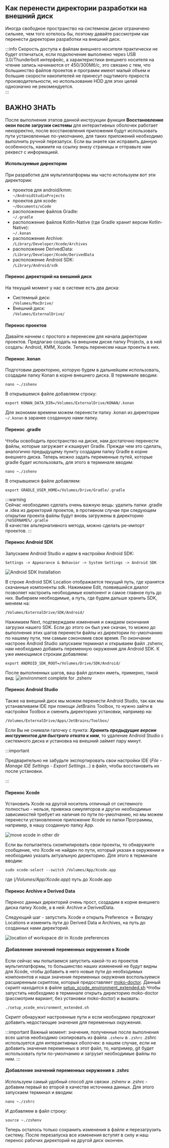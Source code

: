 ## Как перенести директории разработки на внешний диск

Иногда свободное пространство на системном диске ограничено сильнее, чем того хотелось бы, поэтому давайте рассмотрим как перенести директории разработки на внешний диск.

:::info
Скорость доступа к файлам внешнего носителя практически не будет отличаться, если подключение выполнено через USB 3.0/Thunderbolt интерфейс, а характеристики внешнего носителя на чтение запись начинаются от 450/300Мб/с, это связано с тем, что большинство файлов проектов и программ имеют малый объем и большие скорости накопителей не принесут ощутимого прироста производительности, но использование HDD для этих целей однозначно не рекомендуется.  
:::

## ВАЖНО ЗНАТЬ

После выполнения этапов данной инструкции функция **Восстановление окон после загрузки системы** для интерактивных оболочек работает некорректно, после восстановления приложения будут использовать пути установленные по-умолчанию, для таких приложений необходимо выполнить ручной перезапуск. Если вы знаете как исправить данную особенность, нажмите на ссылку внизу страницы и отправьте нам реквест с информацией.

#### Используемые директории

При разработке для мультиплатформы мы часто используем вот эти директории:

- проектов для android/kmm:  
  `~/AndroidStudioProjects`
- проектов для xcode:  
  `~/Documents/xCode`
- расположение файлов Gradle:  
  `~/.gradle`
- расположение файлов Kotlin-Native (где Gradle хранит версии Kotlin-Native):  
  `~/.konan`
- расположение Archive:  
  `/Library/Developer/Xcode/Archives`
- расположение DerivedData:  
  `/Library/Developer/Xcode/DerivedData`
- расположение Android SDK:  
  `/Library/Android/sdk`

#### Перенос директорий на внешний диск

На текущий момент у нас в системе есть два диска:

- Системный диск:  
  `/Volumes/MacDrive/`
- Внешний диск:  
  `/Volumes/ExternalDrive/`

#### Перенос проектов

Давайте начнем с простого и перенесем для начала директории проектов. Предлагаю создать на внешнем диске папку Projects, а в ней создать: Android, KMM, Xcode. Теперь перенесем наши проекты в них.

#### Перенос .konan

Подготовим директорию, которую будем в дальнейшем использовать, создадим папку Konan в корне внешнего диска. В терминале вводим:

`nano ~./zshenv`

В открывшемся файле добавляем строку:

`export KONAN_DATA_DIR=/Volumes/ExternalDrive/KONAN/.konan`

Для экономии времени можем перенести папку .konan из директории `~/.konan` в заранее созданную нами папку.

#### Перенос .gradle

Чтобы освободить пространство на диске, нам достаточно перенести файлы, которые загружает и кэширует Gradle. Прежде чем это сделать, аналогично предыдущему пункту создадим папку Gradle в корне внешнего диска. Теперь можно задать переменные путей, которые gradle будет использовать, для этого в терминале вводим:

`nano ~./zshenv`

В открывшемся файле добавляем:

`export GRADLE_USER_HOME=/Volumes/Drive/Gradle/.gradle`

:::warning  
Сейчас необходимо сделать очень важную вещь: удалить папки .gradle и .idea из директорий проектов, в противном случае при следующем открытии проекта файлы будут вновь загружены в директорию` /%USERNAME%/.gradle`  
В качестве альтернативного метода, можно сделать ре-импорт проектов.  :::

#### Перенос Android SDK

Запускаем Android Studio и идем в настройки Android SDK:

`Settings -> Appearance & Behavior -> System Settings -> Android SDK`

![Android SDK Installation](android_sdk_setup.jpg)

В строке Android SDK Location отображается текущий путь, где хранятся скачанные компоненты sdk. Нажимаем Edit, появившийся диалог позволяет настроить необходимые компонент и самое главное путь до них. Выбираем необходимые, а путь, где будем дальше хранить SDK, меняем на:

`/Volumes/ExternalDrive/SDK/Android/`

Нажимаем Next, подтверждаем изменения и ожидаем окончания загрузки нашего SDK. Если до этого он был уже скачан, то можно до выполнения этих шагов перенести файлы из директории по-умолчанию по нашему пути, тем самым сэкономив свое время.
По окончании настроек Android Studio запускаем терминал и открываем файл .zshenv, нам необходимо добавить переменную окружения для Android SDK. К уже имеющимся строкам добавляем:

`export ANDROID_SDK_ROOT=/Volumes/Drive/SDK/Android/`

После выполненных шагов, ваш файл должен иметь, примерно, такой вид:
![environment complete for .zshenv](environment_complete_example.png)

#### Перенос Android Studio

Также на внешний диск мы можем перенести Android Studio, так как мы устанавливаем IDE при помощи JetBrains Toolbox, то нужно зайти в настройки Toolbox и сменить директорию установки, например на:

`/Volumes/ExternalDrive/Apps/JetBrains/Toolbox/`

Если Вы не снимали галочку с пункта: ***Хранить предыдущие версии инструментов для быстрого отката к ним***, то удаление Android Studio с системного диска и установка на внешний займет пару минут.

:::important

Предварительно не забудьте экспортировать свои настройки IDE (*File - Manage IDE Settings - Export Settings...*) в файл, чтобы восстановить их после установки.

:::

#### Перенос Xcode

Установить Xcode на другой носитель отличный от системного полностью - нельзя, привязка симуляторов и других необходимых зависимостей требует их наличия по пути по-умолчанию, но мы можем перенести установленное приложение Xcode из папки Программы, например, в нашу созданную папку App.

![move xcode in other dir](move_xcode_in_other_dir.png)

Если вы попытаетесь скомпилировать свои проекты, то обнаружите сообщение, что Xcode не найден по пути, который указан в окружении и необходимо указать актуальную директорию. Для этого в терминале вводим:

`sudo xcode-select --switch /Volumes/App/Xcode.app`

где (*/Volumes/App/Xcode.app*) путь до Xcode.app

#### Перенос Archive и Derived Data

Перенос данных директорий очень прост, создадим в корне внешнего диска папку Xcode, а в ней: Archive и DerivedData.

Следующий шаг - запустить Xcode и открыть Preference -> Вкладку Locations и изменить пути до Derived Data и Archives, на путь до созданных нами директорий.

![location of workspace dir in Xcode preferences](change_xcode_paths_workdir.png)

#### Добавление значений переменных окружения в Xcode

Если сейчас мы попытаемся запустить какой-то из проектов мультиплатформы, то большинство наших изменений не будут видны для Xcode, чтобы добавить в него новые пути до необходимых компонентов и наши значения переменных окружения воспользуемся расширенным скриптом, который предоставляет [moko-doctor](https://github.com/icerockdev/moko-doctor). Данный скрипт находится в  файле [setup_xcode_environment_extended.sh](https://github.com/ExNDY/moko-doctor/blob/extended-moko-doctor/setup_xcode_environment_extended.sh)
Чтобы запустить необходимо  в терминале открыть директорию moko-doctor (рассмотрим вариант, без установки moko-doctor) и вызвать:

`./setup_xcode_environment_extended.sh`

Скрипт обнаружит настроенные пути и если необходимо предложит добавить недостающие значения для переменных окружения.



:::important
Важный момент: значения, полученные после выполнения всех шагов необходимо скопировать из файла `.zshenv` в `.zshrc`
.zshrc используется для интерактивных оболочек: в нашем случае, если не добавить значения переменных в этот файл, то, например, git будет использовать пути по-умолчанию и загрузит необходимые файлы по ним.
:::

#### Добавление значений переменных окружения в .zshrc

Используем самый удобный способ для связки .zshenv и .zshrc - добавим первый во второй в качестве источника данных. Для этого запускаем терминал и вводим:

`nano ~./zshrc`

И добавляем в файл строку:

`source ~./zshenv`

Теперь осталось только сохранить изменения в файле и перезагрузить систему. После перезапуска все изменения вступят в силу и наш перенос рабочих директорий на другой диск окончен.
